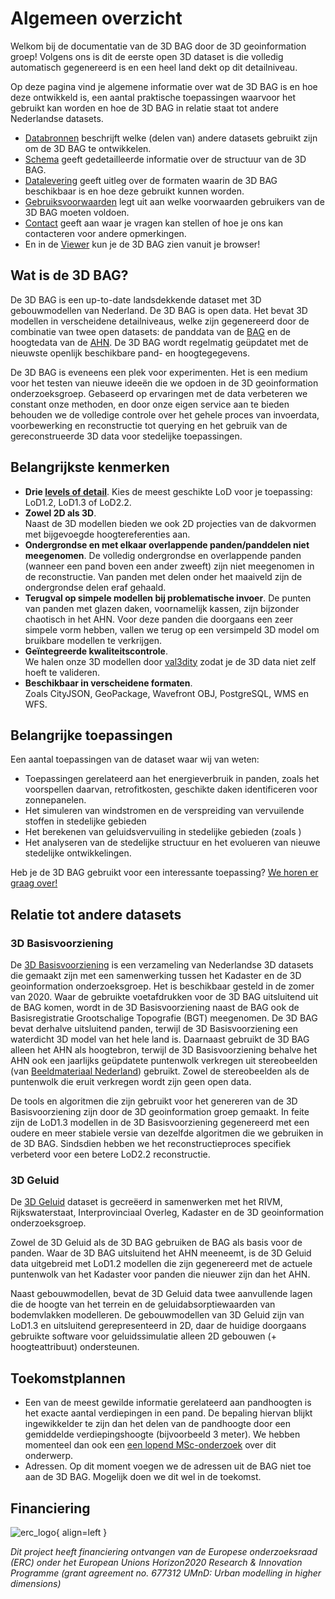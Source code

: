 # Algemeen overzicht

Welkom bij de documentatie van de 3D BAG door de 3D geoinformation groep! Volgens ons is dit de eerste open 3D dataset is die volledig automatisch gegenereerd is en een heel land dekt op dit detailniveau.

Op deze pagina vind je algemene informatie over wat de 3D BAG is en hoe deze ontwikkeld is, een aantal praktische toepassingen waarvoor het gebruikt kan worden en hoe de 3D BAG in relatie staat tot andere Nederlandse datasets.

- [Databronnen](overview/sources.md) beschrijft welke (delen van) andere datasets gebruikt zijn om de 3D BAG te ontwikkelen.
- [Schema](schema/concepts.md) geeft gedetailleerde informatie over de structuur van de 3D BAG.
- [Datalevering](delivery/webservices.md) geeft uitleg over de formaten waarin de 3D BAG beschikbaar is en hoe deze gebruikt kunnen worden.
- [Gebruiksvoorwaarden](copyright.md) legt uit aan welke voorwaarden gebruikers van de 3D BAG moeten voldoen.
- [Contact](contact.md) geeft aan waar je vragen kan stellen of hoe je ons kan contacteren voor andere opmerkingen.
- En in de [Viewer](https://3dbag.nl) kun je de 3D BAG zien vanuit je browser!

## Wat is de 3D BAG?

De 3D BAG is een up-to-date landsdekkende dataset met 3D gebouwmodellen van Nederland. De 3D BAG is open data. Het bevat 3D modellen in verscheidene detailniveaus, welke zijn gegenereerd door de combinatie van twee open datasets: de panddata van de [BAG](overview/sources.md#BAG) en de hoogtedata van de [AHN](overview/sources.md#AHN). De 3D BAG wordt regelmatig geüpdatet met de nieuwste openlijk beschikbare pand- en hoogtegegevens.

De 3D BAG is eveneens een plek voor experimenten. Het is een medium voor het testen van nieuwe ideeën die we opdoen in de 3D geoinformation onderzoeksgroep. Gebaseerd op ervaringen met de data verbeteren we constant onze methoden, en door onze eigen service aan te bieden behouden we de volledige controle over het gehele proces van invoerdata, voorbewerking en reconstructie tot querying en het gebruik van de gereconstrueerde 3D data voor stedelijke toepassingen.

## Belangrijkste kenmerken

- **Drie [levels of detail](schema/concepts.md#level-of-detail-lod)**.
Kies de meest geschikte LoD voor je toepassing: LoD1.2, LoD1.3 of LoD2.2.
- **Zowel 2D als 3D**.  
Naast de 3D modellen bieden we ook 2D projecties van de dakvormen met bijgevoegde hoogtereferenties aan.
- **Ondergrondse en met elkaar overlappende panden/panddelen niet meegenomen**. 
De volledig ondergrondse en overlappende panden (wanneer een pand boven een ander zweeft) zijn niet meegenomen in de reconstructie. Van panden met delen onder het maaiveld zijn de ondergrondse delen eraf gehaald.
- **Terugval op simpele modellen bij problematische invoer**.
De punten van panden met glazen daken, voornamelijk kassen, zijn bijzonder chaotisch in het AHN. Voor deze panden die doorgaans een zeer simpele vorm hebben, vallen we terug op een versimpeld 3D model om bruikbare modellen te verkrijgen.
- **Geïntegreerde kwaliteitscontrole**.  
We halen onze 3D modellen door [val3dity](https://github.com/tudelft3d/val3dity) zodat je de 3D data niet zelf hoeft te valideren.
- **Beschikbaar in verscheidene formaten**.  
Zoals CityJSON, GeoPackage, Wavefront OBJ, PostgreSQL, WMS en WFS.

## Belangrijke toepassingen

Een aantal toepassingen van de dataset waar wij van weten:

- Toepassingen gerelateerd aan het energieverbruik in panden, zoals het voorspellen daarvan, retrofitkosten, geschikte daken identificeren voor zonnepanelen.
- Het simuleren van windstromen en de verspreiding van vervuilende stoffen in stedelijke gebieden [](https://3d.bk.tudelft.nl/projects/simwind/)
- Het berekenen van geluidsvervuiling in stedelijke gebieden (zoals [](https://3d.bk.tudelft.nl/projects/noise3d/))
- Het analyseren van de stedelijke structuur en het evolueren van nieuwe stedelijke ontwikkelingen.

Heb je de 3D BAG gebruikt voor een interessante toepassing? [We horen er graag over!](contact.md)

<!-- this would fit under the LoD section at the Concepts -->
<!-- Het gewenste detailniveau waarin gebouwen gemodelleerd zijn hangt af van de data-eisen voor een specifieke toepassing. Een hogere LoD representeert de werkelijkheid beter, maar is ook complexer (en daarom duurder) om in te winnen en bij te houden. Daarnaast leidt een hogere LoD niet altijd tot betere resultaten, terwijl te veel detail een negatieve invloed kan hebben op de uitvoertijd van analyses en de complexiteit van het implementeren daarvan. Het is derhalve belangrijk om de juiste keuze te maken tussen de verschillende datasets die we aanbieden. -->

## Relatie tot andere datasets

### 3D Basisvoorziening

De [3D Basisvoorziening](https://www.pdok.nl/3d-basisvoorziening) is een verzameling van Nederlandse 3D datasets die gemaakt zijn met een samenwerking tussen het Kadaster en de 3D geoinformation onderzoeksgroep. Het is beschikbaar gesteld in de zomer van 2020. Waar de gebruikte voetafdrukken voor de 3D BAG uitsluitend uit de BAG komen, wordt in de 3D Basisvoorziening naast de BAG ook de Basisregistratie Grootschalige Topografie (BGT) meegenomen. De 3D BAG bevat derhalve uitsluitend panden, terwijl de 3D Basisvoorziening een waterdicht 3D model van het hele land is. Daarnaast gebruikt de 3D BAG alleen het AHN als hoogtebron, terwijl de 3D Basisvoorziening behalve het AHN ook een jaarlijks geüpdatete puntenwolk verkregen uit stereobeelden (van [Beeldmateriaal Nederland](https://www.beeldmateriaal.nl/)) gebruikt. Zowel de stereobeelden als de puntenwolk die eruit verkregen wordt zijn geen open data.

De tools en algoritmen die zijn gebruikt voor het genereren van de 3D Basisvoorziening zijn door de 3D geoinformation groep gemaakt. In feite zijn de LoD1.3 modellen in de 3D Basisvoorziening gegenereerd met een oudere en meer stabiele versie van dezelfde algoritmen die we gebruiken in de 3D BAG. Sindsdien hebben we het reconstructieproces specifiek verbeterd voor een betere LoD2.2 reconstructie.

<!-- Jantien would leave the commented part underneath out, as she commented in the English version of this text. I wrote too many details, the focus should be on 3D BAG. -->

<!-- De gebouwen uit de BAG worden gebruikt in de 3D Basisvoorziening omdat de hoogtedata ingewonnen worden vanuit de lucht, en BAG-panden ook gebaseerd zijn op het bovenaanzicht van gebouwen. Deze kunnen dus accurater gereconstrueerd worden dan BGT-voetafdrukken, die gebaseerd zijn op het maaiveld. De panden uit de BAG sluiten echter niet perfect aan op de BGT, en daarom <a href=https://docs.geostandaarden.nl/3dbv/prod/#voorbewerking-van-bag-en-bgt>vindt er een voorbewerking</a> plaats om de twee datasets op elkaar aan te sluiten en ervoor te zorgen dat het resulterende 3D-model waterdicht is. -->

### 3D Geluid

De [3D Geluid](https://www.pdok.nl/3d-input-data-voor-geluidssimulaties-versie-0.3.1) dataset is gecreëerd in samenwerken met het RIVM, Rijkswaterstaat, Interprovinciaal Overleg, Kadaster en de 3D geoinformation onderzoeksgroep.

Zowel de 3D Geluid als de 3D BAG gebruiken de BAG als basis voor de panden. Waar de 3D BAG uitsluitend het AHN meeneemt, is de 3D Geluid data uitgebreid met LoD1.2 modellen die zijn gegenereerd met de actuele puntenwolk van het Kadaster voor panden die nieuwer zijn dan het AHN.

Naast gebouwmodellen, bevat de 3D Geluid data twee aanvullende lagen die de hoogte van het terrein en de geluidabsorptiewaarden van bodemvlakken modelleren. De gebouwmodellen van 3D Geluid zijn van LoD1.3 en uitsluitend gerepresenteerd in 2D, daar de huidige doorgaans gebruikte software voor geluidssimulatie alleen 2D gebouwen (+ hoogteattribuut) ondersteunen.

## Toekomstplannen

- Een van de meest gewilde informatie gerelateerd aan pandhoogten is het exacte aantal verdiepingen in een pand. De bepaling hiervan blijkt ingewikkelder te zijn dan het delen van de pandhoogte door een gemiddelde verdiepingshoogte (bijvoorbeeld 3 meter). We hebben momenteel dan ook een [een lopend MSc-onderzoek](https://3d.bk.tudelft.nl/education/#theses) over dit onderwerp.
- Adressen. Op dit moment voegen we de adressen uit de BAG niet toe aan de 3D BAG. Mogelijk doen we dit wel in de toekomst.

## Financiering

![erc_logo](../images_common/erc_logo_small.png){ align=left } 

*Dit project heeft financiering ontvangen van de Europese onderzoeksraad (ERC) onder het European Unions Horizon2020 Research & Innovation Programme (grant agreement no. 677312 UMnD: Urban modelling in higher dimensions)*

